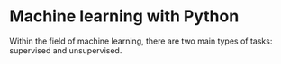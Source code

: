 #  Machine learning with Python

Within the field of machine learning, there are two main types of tasks: supervised and unsupervised.

